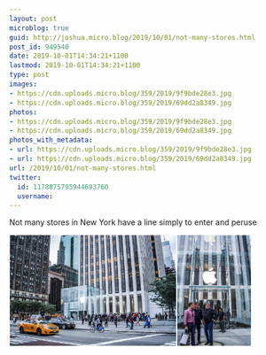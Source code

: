 ```yaml
---
layout: post
microblog: true
guid: http://joshua.micro.blog/2019/10/01/not-many-stores.html
post_id: 949540
date: 2019-10-01T14:34:21+1100
lastmod: 2019-10-01T14:34:21+1100
type: post
images:
- https://cdn.uploads.micro.blog/359/2019/9f9bde28e3.jpg
- https://cdn.uploads.micro.blog/359/2019/69dd2a8349.jpg
photos:
- https://cdn.uploads.micro.blog/359/2019/9f9bde28e3.jpg
- https://cdn.uploads.micro.blog/359/2019/69dd2a8349.jpg
photos_with_metadata:
- url: https://cdn.uploads.micro.blog/359/2019/9f9bde28e3.jpg
- url: https://cdn.uploads.micro.blog/359/2019/69dd2a8349.jpg
url: /2019/10/01/not-many-stores.html
twitter:
  id: 1178875795944693760
  username: 
---
```

Not many stores in New York have a line simply to enter and peruse

<a href="https://joshwithers.blog/uploads/2019/9f9bde28e3.jpg"><img src="uploads/2019/9f9bde28e3.jpg" width="600" height="400" alt="" style="display: inline-block; max-height: 200px; width: auto; padding: 1px;" class="sunlit_image" /></a><a href="https://joshwithers.blog/uploads/2019/69dd2a8349.jpg"><img src="uploads/2019/69dd2a8349.jpg" width="400" height="600" alt="" style="display: inline-block; max-height: 200px; width: auto; padding: 1px;" class="sunlit_image" /></a>

